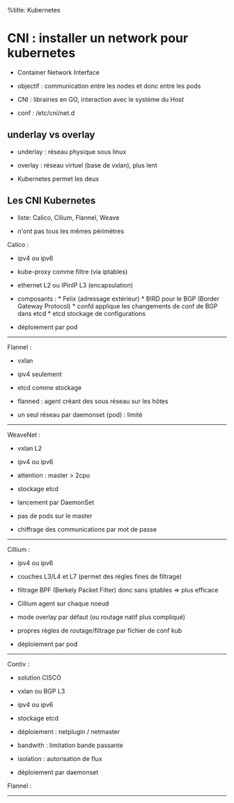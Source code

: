 %title: Kubernetes 


# CNI : installer un network pour kubernetes


* Container Network Interface

* objectif : communication entre les nodes et donc entre les pods

* CNI : librairies en GO, interaction avec le système du Host

* conf : /etc/cni/net.d


## underlay vs overlay


* underlay : réseau physique sous linux

* overlay : réseau virtuel (base de vxlan), plus lent

* Kubernetes permet les deux


## Les CNI Kubernetes

* liste: Calico, Cilium, Flannel, Weave

* n'ont pas tous les mêmes périmètres


Calico :


* ipv4 ou ipv6

* kube-proxy comme filtre (via iptables)

* ethernet L2 ou IPinIP L3 (encapsulation)

* composants : 
			*	Felix (adressage extérieur)
			* BIRD pour le BGP (Border Gateway Protocol)
			* confd applique les changements de conf de BGP dans etcd
			* etcd stockage de configurations

* déploiement par pod

----------------------------------------------------------------------------------

Flannel :


* vxlan

* ipv4 seulement

* etcd comme stockage

* flanned : agent créant des sous réseau sur les hôtes

* un seul réseau par daemonset (pod) : limité

----------------------------------------------------------------------------------


WeaveNet :



* vxlan L2

* ipv4 ou ipv6

* attention : master > 2cpu

* stockage etcd

* lancement par DaemonSet

* pas de pods sur le master

* chiffrage des communications par mot de passe



-----------------------------------------------------------------------------------

Cillium :



* ipv4 ou ipv6

* couches L3/L4 et L7 (permet des règles fines de filtrage)

* filtrage BPF (Berkely Packet Filter) donc sans iptables => plus efficace

* Cillium agent sur chaque noeud

* mode overlay par défaut (ou routage natif plus compliqué)

* propres règles de routage/filtrage par fichier de conf kub

* déploiement par pod

-----------------------------------------------------------------------------------

Contiv :

* solution CISCO

* vxlan ou BGP L3

* ipv4 ou ipv6

* stockage etcd

* déploiement : netplugin / netmaster

* bandwith : limitation bande passante

* isolation : autorisation de flux

* déploiement par daemonset


Flannel :













-----------------------------------------------------------
